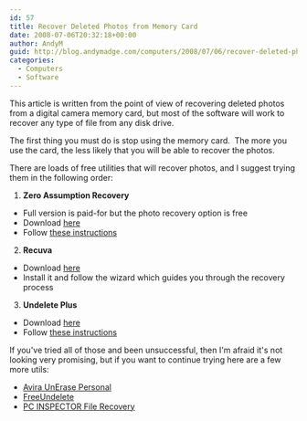 ```yaml
---
id: 57
title: Recover Deleted Photos from Memory Card
date: 2008-07-06T20:32:18+00:00
author: AndyM
guid: http://blog.andymadge.com/computers/2008/07/06/recover-deleted-photos-from-memory-card/
categories:
  - Computers
  - Software
---
```

This article is written from the point of view of recovering deleted photos from a digital camera memory card, but most of the software will work to recover any type of file from any disk drive.

The first thing you must do is stop using the memory card.  The more you use the card, the less likely that you will be able to recover the photos.

There are loads of free utilities that will recover photos, and I suggest trying them in the following order:

  1. **Zero Assumption Recovery** 
  * Full version is paid-for but the photo recovery option is free
  * Download [here](http://www.z-a-recovery.com/)
  * Follow [these instructions](https://www.z-a-recovery.com/tutorials/digital-image-recovery.aspx)

  2. **Recuva**
  * Download [here](http://www.recuva.com/download)
  * Install it and follow the wizard which guides you through the recovery process

  3. **Undelete Plus**
  * Download [here](http://www.undelete-plus.com/download.html)
  * Follow [these instructions](https://www.undeleteplus.com/help.php)

If you've tried all of those and been unsuccessful, then I'm afraid it's not looking very promising, but if you want to continue trying here are a few more utils:

  * [Avira UnErase Personal](https://www.portablefreeware.com/?id=864)
  * [FreeUndelete](http://www.officerecovery.com/freeundelete/)
  * [PC INSPECTOR File Recovery](http://www.pcinspector.de/default.htm?Language=1)
